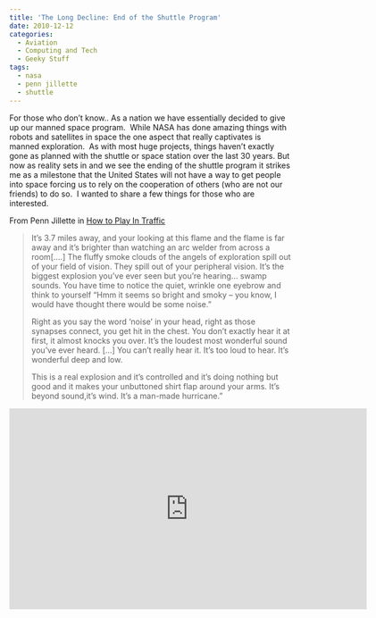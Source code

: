 ```yaml
---
title: 'The Long Decline: End of the Shuttle Program'
date: 2010-12-12
categories:
  - Aviation
  - Computing and Tech
  - Geeky Stuff
tags:
  - nasa
  - penn jillette
  - shuttle
---
```


For those who don’t know.. As a nation we have essentially decided to give up our manned space program.  While NASA has done amazing things with robots and satellites in space the one aspect that really captivates is manned exploration.  As with most huge projects, things haven’t exactly gone as planned with the shuttle or space station over the last 30 years. But now as reality sets in and we see the ending of the shuttle program it strikes me as a milestone that the United States will not have a way to get people into space forcing us to rely on the cooperation of others (who are not our friends) to do so.  I wanted to share a few things for those who are interested.
<!--more-->
From Penn Jillette in [How to Play In Traffic][1]

 [1]: http://www.amazon.com/Penn-Tellers-How-Play-Traffic/dp/1572972939/ref=sr_1_1?s=books&ie=UTF8&qid=1292162486&sr=1-1

> It’s 3.7 miles away, and your looking at this flame and the flame is far away and it’s brighter than watching an arc welder from across a room[….] The fluffy smoke clouds of the angels of exploration spill out of your field of vision. They spill out of your peripheral vision. It’s the biggest explosion you’ve ever seen but you’re hearing… swamp sounds. You have time to notice the quiet, wrinkle one eyebrow and think to yourself “Hmm it seems so bright and smoky – you know, I would have thought there would be some noise.”
>
> Right as you say the word ‘noise’ in your head, right as those synapses connect, you get hit in the chest. You don’t exactly hear it at first, it almost knocks you over. It’s the loudest most wonderful sound you’ve ever heard. […] You can’t really hear it. It’s too loud to hear. It’s wonderful deep and low.
>
> This is a real explosion and it’s controlled and it’s doing nothing but good and it makes your unbuttoned shirt flap around your arms. It’s beyond sound,it’s wind. It’s a man-made hurricane.”

<iframe width="640" height="360" src="http://www.youtube.com/embed/W2VygftZSCs?feature=player_detailpage" frameborder="0" allowfullscreen></iframe>
